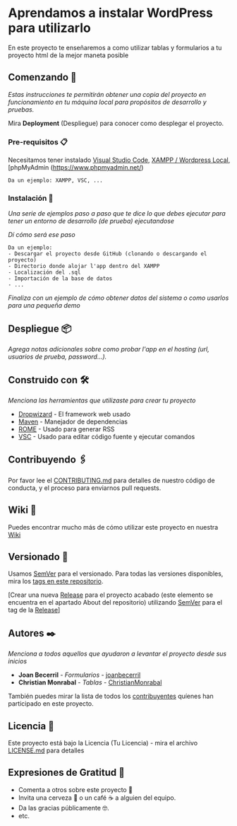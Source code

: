﻿# Aprendamos a instalar WordPress para utilizarlo

En este proyecto te enseñaremos a como utilizar tablas y formularios a tu proyecto html de la mejor maneta posible

## Comenzando 🚀

_Estas instrucciones te permitirán obtener una copia del proyecto en funcionamiento en tu máquina local para propósitos de desarrollo y pruebas._

Mira **Deployment** (Despliegue) para conocer como desplegar el proyecto.


### Pre-requisitos 📋

Necesitamos tener instalado [Visual Studio Code](https://code.visualstudio.com/download),  [XAMPP / Wordpress Local](https://www.apachefriends.org/es/index.html),  [phpMyAdmin (https://www.phpmyadmin.net/)

```
Da un ejemplo: XAMPP, VSC, ...
```

### Instalación 🔧

_Una serie de ejemplos paso a paso que te dice lo que debes ejecutar para tener un entorno de desarrollo (de prueba) ejecutandose_

_Dí cómo será ese paso_

```
Da un ejemplo:
- Descargar el proyecto desde GitHub (clonando o descargando el proyecto)
- Directorio donde alojar l'app dentro del XAMPP
- Localización del .sql
- Importación de la base de datos
- ...
```

_Finaliza con un ejemplo de cómo obtener datos del sistema o como usarlos para una pequeña demo_


## Despliegue 📦

_Agrega notas adicionales sobre como probar l'app en el hosting (url, usuarios de prueba, password...)._

## Construido con 🛠️

_Menciona las herramientas que utilizaste para crear tu proyecto_

* [Dropwizard](http://www.dropwizard.io/1.0.2/docs/) - El framework web usado
* [Maven](https://maven.apache.org/) - Manejador de dependencias
* [ROME](https://rometools.github.io/rome/) - Usado para generar RSS
* [VSC](https://code.visualstudio.com/) - Usado para editar código fuente y ejecutar comandos

## Contribuyendo 🖇️

Por favor lee el [CONTRIBUTING.md](https://gist.github.com/villanuevand/xxxxxx) para detalles de nuestro código de conducta, y el proceso para enviarnos pull requests.

## Wiki 📖

Puedes encontrar mucho más de cómo utilizar este proyecto en nuestra [Wiki](https://github.com/tu/proyecto/wiki)

## Versionado 📌

Usamos [SemVer](http://semver.org/) para el versionado. Para todas las versiones disponibles, mira los [tags en este repositorio](https://github.com/tu/proyecto/tags).

[Crear una nueva [Release](https://docs.github.com/es/repositories/releasing-projects-on-github/about-releases) para el proyecto acabado (este elemento se encuentra en el apartado About del repositorio) utilizando [SemVer](http://semver.org/) para el tag de la [Release](https://docs.github.com/es/repositories/releasing-projects-on-github/about-releases)]

## Autores ✒️

_Menciona a todos aquellos que ayudaron a levantar el proyecto desde sus inicios_

* **Joan Becerril** - *Formularios* - [joanbecerril](https://github.com/joanbecerril/)
* **Christian Monrabal** - *Tablas* - [ChristianMonrabal](https://github.com/ChristianMonrabal/)

También puedes mirar la lista de todos los [contribuyentes](https://github.com/your/project/contributors) quíenes han participado en este proyecto. 

## Licencia 📄

Este proyecto está bajo la Licencia (Tu Licencia) - mira el archivo [LICENSE.md](LICENSE.md) para detalles

## Expresiones de Gratitud 🎁

* Comenta a otros sobre este proyecto 📢
* Invita una cerveza 🍺 o un café ☕ a alguien del equipo. 
* Da las gracias públicamente 🤓.
* etc.
